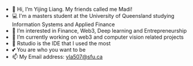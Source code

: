 - 👋 Hi, I’m Yijing Liang. My friends called me Madi!
- 💻 I'm a masters student at the University of Queensland studying Information Systems and Applied Finance
- 👀 I’m interested in Finance, Web3, Deep learning and Entrepreneurship
- 🌱 I’m currently working on web3 and computer vision related projects
- 👀 Rstudio is the IDE that I used the most
- 💕 You are who you want to be
- 📫 My Email address: yla507@sfu.ca

<!---
lyj0913/lyj0913 is a ✨ special ✨ repository because its `README.md` (this file) appears on your GitHub profile.
You can click the Preview link to take a look at your changes.
--->
